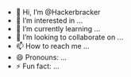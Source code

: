 - 👋 Hi, I’m @Hackerbracker
- 👀 I’m interested in ...
- 🌱 I’m currently learning ...
- 💞️ I’m looking to collaborate on ...
- 📫 How to reach me ...
- 😄 Pronouns: ...
- ⚡ Fun fact: ...

<!---
Hackerbracker/Hackerbracker is a ✨ special ✨ repository because its `README.md` (this file) appears on your GitHub profile.
You can click the Preview link to take a look at your changes.
--->
